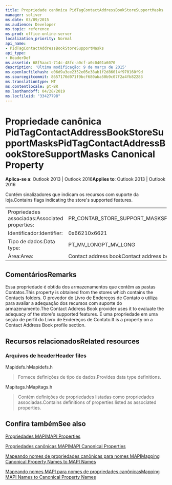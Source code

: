 ```yaml
---
title: Propriedade canônica PidTagContactAddressBookStoreSupportMasks
manager: soliver
ms.date: 03/09/2015
ms.audience: Developer
ms.topic: reference
ms.prod: office-online-server
localization_priority: Normal
api_name:
- PidTagContactAddressBookStoreSupportMasks
api_type:
- HeaderDef
ms.assetid: 68f5aac1-714c-48fc-a0cf-a0c0401a6070
description: 'Última modificação: 9 de março de 2015'
ms.openlocfilehash: e06d9a3ee2352e05e38ab1f2d86014f970160f9d
ms.sourcegitcommit: 8657170d071f9bcf680aba50b9c07f2a4fb82283
ms.translationtype: MT
ms.contentlocale: pt-BR
ms.lasthandoff: 04/28/2019
ms.locfileid: "33427798"
---
```

# <a name="pidtagcontactaddressbookstoresupportmasks-canonical-property"></a><span data-ttu-id="9fce2-103">Propriedade canônica PidTagContactAddressBookStoreSupportMasks</span><span class="sxs-lookup"><span data-stu-id="9fce2-103">PidTagContactAddressBookStoreSupportMasks Canonical Property</span></span>

  
  
<span data-ttu-id="9fce2-104">**Aplica-se a**: Outlook 2013 | Outlook 2016</span><span class="sxs-lookup"><span data-stu-id="9fce2-104">**Applies to**: Outlook 2013 | Outlook 2016</span></span> 
  
<span data-ttu-id="9fce2-105">Contém sinalizadores que indicam os recursos com suporte da loja.</span><span class="sxs-lookup"><span data-stu-id="9fce2-105">Contains flags indicating the store's supported features.</span></span>
  
|||
|:-----|:-----|
|<span data-ttu-id="9fce2-106">Propriedades associadas:</span><span class="sxs-lookup"><span data-stu-id="9fce2-106">Associated properties:</span></span>  <br/> |<span data-ttu-id="9fce2-107">PR_CONTAB_STORE_SUPPORT_MASKS</span><span class="sxs-lookup"><span data-stu-id="9fce2-107">PR_CONTAB_STORE_SUPPORT_MASKS</span></span>  <br/> |
|<span data-ttu-id="9fce2-108">Identificador:</span><span class="sxs-lookup"><span data-stu-id="9fce2-108">Identifier:</span></span>  <br/> |<span data-ttu-id="9fce2-109">0x6621</span><span class="sxs-lookup"><span data-stu-id="9fce2-109">0x6621</span></span>  <br/> |
|<span data-ttu-id="9fce2-110">Tipo de dados:</span><span class="sxs-lookup"><span data-stu-id="9fce2-110">Data type:</span></span>  <br/> |<span data-ttu-id="9fce2-111">PT_MV_LONG</span><span class="sxs-lookup"><span data-stu-id="9fce2-111">PT_MV_LONG</span></span>  <br/> |
|<span data-ttu-id="9fce2-112">Área:</span><span class="sxs-lookup"><span data-stu-id="9fce2-112">Area:</span></span>  <br/> |<span data-ttu-id="9fce2-113">Contact address book</span><span class="sxs-lookup"><span data-stu-id="9fce2-113">Contact address book</span></span>  <br/> |
   
## <a name="remarks"></a><span data-ttu-id="9fce2-114">Comentários</span><span class="sxs-lookup"><span data-stu-id="9fce2-114">Remarks</span></span>

<span data-ttu-id="9fce2-115">Essa propriedade é obtida dos armazenamentos que contêm as pastas Contatos.</span><span class="sxs-lookup"><span data-stu-id="9fce2-115">This property is obtained from the stores which contains the Contacts folders.</span></span> <span data-ttu-id="9fce2-116">O provedor do Livro de Endereços de Contato o utiliza para avaliar a adequação dos recursos com suporte do armazenamento.</span><span class="sxs-lookup"><span data-stu-id="9fce2-116">The Contact Address Book provider uses it to evaluate the adequacy of the store's supported features.</span></span> <span data-ttu-id="9fce2-117">É uma propriedade em uma seção de perfil do Livro de Endereços de Contato.</span><span class="sxs-lookup"><span data-stu-id="9fce2-117">It is a property on a Contact Address Book profile section.</span></span> 
  
## <a name="related-resources"></a><span data-ttu-id="9fce2-118">Recursos relacionados</span><span class="sxs-lookup"><span data-stu-id="9fce2-118">Related resources</span></span>

### <a name="header-files"></a><span data-ttu-id="9fce2-119">Arquivos de header</span><span class="sxs-lookup"><span data-stu-id="9fce2-119">Header files</span></span>

<span data-ttu-id="9fce2-120">Mapidefs.h</span><span class="sxs-lookup"><span data-stu-id="9fce2-120">Mapidefs.h</span></span>
  
> <span data-ttu-id="9fce2-121">Fornece definições de tipo de dados.</span><span class="sxs-lookup"><span data-stu-id="9fce2-121">Provides data type definitions.</span></span>
    
<span data-ttu-id="9fce2-122">Mapitags.h</span><span class="sxs-lookup"><span data-stu-id="9fce2-122">Mapitags.h</span></span>
  
> <span data-ttu-id="9fce2-123">Contém definições de propriedades listadas como propriedades associadas.</span><span class="sxs-lookup"><span data-stu-id="9fce2-123">Contains definitions of properties listed as associated properties.</span></span>
    
## <a name="see-also"></a><span data-ttu-id="9fce2-124">Confira também</span><span class="sxs-lookup"><span data-stu-id="9fce2-124">See also</span></span>



[<span data-ttu-id="9fce2-125">Propriedades MAPI</span><span class="sxs-lookup"><span data-stu-id="9fce2-125">MAPI Properties</span></span>](mapi-properties.md)
  
[<span data-ttu-id="9fce2-126">Propriedades canônicas MAPI</span><span class="sxs-lookup"><span data-stu-id="9fce2-126">MAPI Canonical Properties</span></span>](mapi-canonical-properties.md)
  
[<span data-ttu-id="9fce2-127">Mapeando nomes de propriedades canônicas para nomes MAPI</span><span class="sxs-lookup"><span data-stu-id="9fce2-127">Mapping Canonical Property Names to MAPI Names</span></span>](mapping-canonical-property-names-to-mapi-names.md)
  
[<span data-ttu-id="9fce2-128">Mapeando nomes MAPI para nomes de propriedades canônicas</span><span class="sxs-lookup"><span data-stu-id="9fce2-128">Mapping MAPI Names to Canonical Property Names</span></span>](mapping-mapi-names-to-canonical-property-names.md)

